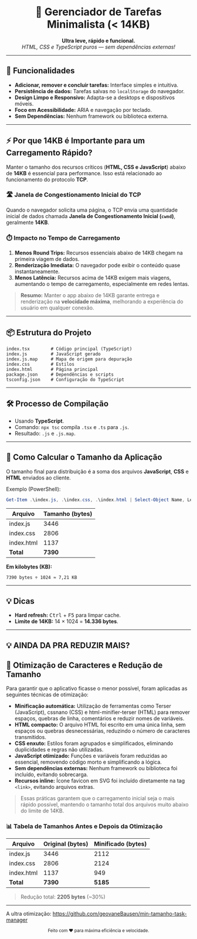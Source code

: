 <div align="center">
	<h1>📝 Gerenciador de Tarefas Minimalista (< 14KB)</h1>
	<p>
		<strong>Ultra leve, rápido e funcional.</strong><br>
		<em>HTML, CSS e TypeScript puros — sem dependências externas!</em>
	</p>
</div>

---

## 🚀 Funcionalidades

- <strong>Adicionar, remover e concluir tarefas:</strong> Interface simples e intuitiva.
- <strong>Persistência de dados:</strong> Tarefas salvas no <code>localStorage</code> do navegador.
- <strong>Design Limpo e Responsivo:</strong> Adapta-se a desktops e dispositivos móveis.
- <strong>Foco em Acessibilidade:</strong> ARIA e navegação por teclado.
- <strong>Sem Dependências:</strong> Nenhum framework ou biblioteca externa.

---

## ⚡ Por que 14KB é Importante para um Carregamento Rápido?

Manter o tamanho dos recursos críticos (<strong>HTML, CSS e JavaScript</strong>) abaixo de <strong>14KB</strong> é essencial para performance. Isso está relacionado ao funcionamento do protocolo <strong>TCP</strong>.

### 🛣️ Janela de Congestionamento Inicial do TCP

Quando o navegador solicita uma página, o TCP envia uma quantidade inicial de dados chamada <strong>Janela de Congestionamento Inicial (<code>cwnd</code>)</strong>, geralmente <strong>14KB</strong>.

### ⏱️ Impacto no Tempo de Carregamento

1. <strong>Menos Round Trips:</strong> Recursos essenciais abaixo de 14KB chegam na primeira viagem de dados.
2. <strong>Renderização Imediata:</strong> O navegador pode exibir o conteúdo quase instantaneamente.
3. <strong>Menos Latência:</strong> Recursos acima de 14KB exigem mais viagens, aumentando o tempo de carregamento, especialmente em redes lentas.

> <strong>Resumo:</strong> Manter o app abaixo de 14KB garante entrega e renderização na <strong>velocidade máxima</strong>, melhorando a experiência do usuário em qualquer conexão.

---

## 📦 Estrutura do Projeto

```
index.tsx        # Código principal (TypeScript)
index.js         # JavaScript gerado
index.js.map     # Mapa de origem para depuração
index.css        # Estilos
index.html       # Página principal
package.json     # Dependências e scripts
tsconfig.json    # Configuração do TypeScript
```

---

## 🛠️ Processo de Compilação

- Usando <strong>TypeScript</strong>.
- Comando: <code>npx tsc</code> compila <code>.tsx</code> e <code>.ts</code> para <code>.js</code>.
- Resultado: <code>.js</code> e <code>.js.map</code>.

---

## 📏 Como Calcular o Tamanho da Aplicação

O tamanho final para distribuição é a soma dos arquivos <strong>JavaScript</strong>, <strong>CSS</strong> e <strong>HTML</strong> enviados ao cliente.

Exemplo (PowerShell):
```powershell
Get-Item .\index.js, .\index.css, .\index.html | Select-Object Name, Length
```

| Arquivo     | Tamanho (bytes) |
|-------------|-----------------|
| index.js    | 3446            |
| index.css   | 2806            |
| index.html  | 1137            |
| **Total**   | **7390**        |

**Em kilobytes (KB):**
```
7390 bytes ÷ 1024 ≈ 7,21 KB
```

---

## 💡 Dicas

- <strong>Hard refresh:</strong> <kbd>Ctrl</kbd> + <kbd>F5</kbd> para limpar cache.
- <strong>Limite de 14KB:</strong> 14 × 1024 = <strong>14.336 bytes</strong>.

---
## 💡 AINDA DA PRA REDUZIR MAIS?


## 🧩 Otimização de Caracteres e Redução de Tamanho

Para garantir que o aplicativo ficasse o menor possível, foram aplicadas as seguintes técnicas de otimização:

- **Minificação automática:** Utilização de ferramentas como Terser (JavaScript), cssnano (CSS) e html-minifier-terser (HTML) para remover espaços, quebras de linha, comentários e reduzir nomes de variáveis.
- **HTML compacto:** O arquivo HTML foi escrito em uma única linha, sem espaços ou quebras desnecessárias, reduzindo o número de caracteres transmitidos.
- **CSS enxuto:** Estilos foram agrupados e simplificados, eliminando duplicidades e regras não utilizadas.
- **JavaScript otimizado:** Funções e variáveis foram reduzidas ao essencial, removendo código morto e simplificando a lógica.
- **Sem dependências externas:** Nenhum framework ou biblioteca foi incluído, evitando sobrecarga.
- **Recursos inline:** Ícone favicon em SVG foi incluído diretamente na tag `<link>`, evitando arquivos extras.

> Essas práticas garantem que o carregamento inicial seja o mais rápido possível, mantendo o tamanho total dos arquivos muito abaixo do limite de 14KB.

### 📊 Tabela de Tamanhos Antes e Depois da Otimização

| Arquivo         | Original (bytes) | Minificado (bytes) |
|-----------------|------------------|--------------------|
| index.js        | 3446             | 2112               |
| index.css       | 2806             | 2124               |
| index.html      | 1137             | 949                |
| **Total**       | **7390**         | **5185**           |

> Redução total: **2205 bytes** (~30%)

---
A ultra otimização:
https://github.com/geovaneBausen/min-tamanho-task-manager

<div align="center">
	<sub>Feito com ❤️ para máxima eficiência e velocidade.</sub>
</div>
